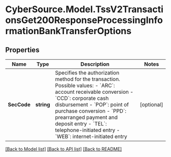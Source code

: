 # CyberSource.Model.TssV2TransactionsGet200ResponseProcessingInformationBankTransferOptions
## Properties

Name | Type | Description | Notes
------------ | ------------- | ------------- | -------------
**SecCode** | **string** | Specifies the authorization method for the transaction.  Possible values: - &#x60;ARC&#x60;: account receivable conversion - &#x60;CCD&#x60;: corporate cash disbursement - &#x60;POP&#x60;: point of purchase conversion - &#x60;PPD&#x60;: prearranged payment and deposit entry - &#x60;TEL&#x60;: telephone-initiated entry - &#x60;WEB&#x60;: internet-initiated entry  | [optional] 

[[Back to Model list]](../README.md#documentation-for-models) [[Back to API list]](../README.md#documentation-for-api-endpoints) [[Back to README]](../README.md)

